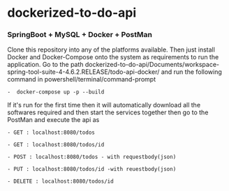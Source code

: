 # dockerized-to-do-api
### SpringBoot + MySQL + Docker + PostMan

Clone this repository into any of the platforms available.
Then just install Docker and Docker-Compose onto the system as requirements to run the application.
Go to the path dockerized-to-do-api/Documents/workspace-spring-tool-suite-4-4.6.2.RELEASE/todo-api-docker/
and run the following command in powershell/terminal/command-prompt

    -  docker-compose up -p --build
    
If it's run for the first time then it will automatically download all the softwares required and then start the services together then go to the PostMan and execute the api as 
    
    - GET : localhost:8080/todos
    
    - GET : localhost:8080/todos/id
    
    - POST : localhost:8080/todos - with requestbody(json)
    
    - PUT : localhost:8080/todos/id -with reuestbody(json)
    
    - DELETE : localhost:8080/todos/id
    
